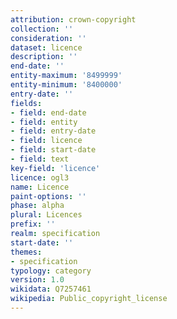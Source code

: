 ```yaml
---
attribution: crown-copyright
collection: ''
consideration: ''
dataset: licence
description: ''
end-date: ''
entity-maximum: '8499999'
entity-minimum: '8400000'
entry-date: ''
fields:
- field: end-date
- field: entity
- field: entry-date
- field: licence
- field: start-date
- field: text
key-field: 'licence'
licence: ogl3
name: Licence
paint-options: ''
phase: alpha
plural: Licences
prefix: ''
realm: specification
start-date: ''
themes:
- specification
typology: category
version: 1.0
wikidata: Q7257461
wikipedia: Public_copyright_license
---
```

